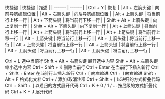 快捷键
| 快捷键 | 描述 |
| ------ | ------ |
| Ctrl + Y | 恢复 |
| Alt + 左箭头键 | 向前导航编辑位置 |
| Alt + 右箭头键 | 向后导航编辑位置 |
| Alt + 上箭头键 | 将当前行上移一行 |
| Alt + 下箭头键 | 将当前行下移一行 |
| Shift + Alt + 上箭头键 | 向上复制一行 |
| Shift + Alt + 下箭头键 | 向下复制一行 |
| Alt + 上箭头键 | 将当前行上移一行 |
| Alt + 上箭头键 | 将当前行上移一行 |
| Alt + 上箭头键 | 将当前行上移一行 |
| Alt + 上箭头键 | 将当前行上移一行 |
| Alt + 上箭头键 | 将当前行上移一行 |
| Alt + 上箭头键 | 将当前行上移一行 |
| Alt + 上箭头键 | 将当前行上移一行 |
| Alt + 上箭头键 | 将当前行上移一行 |
| Alt + 上箭头键 | 将当前行上移一行 |

	
Ctrl + L	选中当前行
Shift + Alt + 右箭头键	展开选中内容
Shift + Alt + 左箭头键	缩小选中内容
Ctrl + Shift + K	删除当前行
Ctrl + Enter	在当前行下插入新行
Ctrl + Shift + Enter	在当前行上插入新行
Ctrl + [	向左缩进
Ctrl + ]	向右缩进
Shift + Alt + F	格式化文档
Ctrl + /	添加/取消注释
Ctrl + Shift + [	以递归的方式折叠代码
Ctrl + Shift + ]	以递归的方式展开代码
Ctrl + K + 0 / 1 / …	按层级的方式折叠代码
Ctrl + K + J	展开代码
